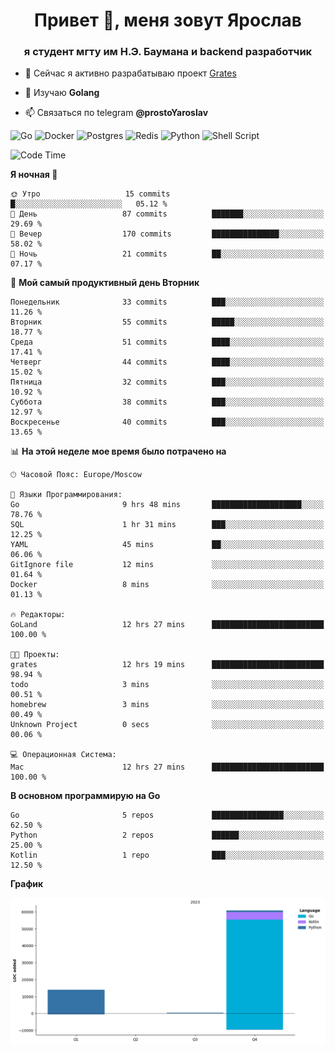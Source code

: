 <h1 align="center">Привет 👋, меня зовут Ярослав</h1>
<h3 align="center">я студент мгту им Н.Э. Баумана и 
backend разработчик</h3>

<!--[![Typing SVG](https://readme-typing-svg.herokuapp.com?color=%2336BCF7&lines=Computer+science+student)](https://git.io/typing-svg)
-->

<!--<p align="left"> <a href="https://github.com/ryo-ma/github-profile-trophy"><img src="https://github-profile-trophy.vercel.app/?username=passwordhash" alt="passwordhash" /></a> </p>-->

- 🔭 Сейчас я активно разрабатываю проект [Grates](https://github.com/passwordhash/grates)

- 🌱 Изучаю **Golang**

- 📫 Связаться по telegram **@prostoYaroslav**

![Go](https://img.shields.io/badge/go-%2300ADD8.svg?style=for-the-badge&logo=go&logoColor=white)
![Docker](https://img.shields.io/badge/docker-%230db7ed.svg?style=for-the-badge&logo=docker&logoColor=white)
![Postgres](https://img.shields.io/badge/postgres-%23316192.svg?style=for-the-badge&logo=postgresql&logoColor=white)
![Redis](https://img.shields.io/badge/redis-%23DD0031.svg?style=for-the-badge&logo=redis&logoColor=white)
![Python](https://img.shields.io/badge/python-3670A0?style=for-the-badge&logo=python&logoColor=ffdd54)
![Shell Script](https://img.shields.io/badge/shell_script-%23121011.svg?style=for-the-badge&logo=gnu-bash&logoColor=white)

<!--START_SECTION:waka-->
![Code Time](http://img.shields.io/badge/Code%20Time-15%20hrs%2013%20mins-blue)

**Я ночная 🦉** 

```text
🌞 Утро                   15 commits          █░░░░░░░░░░░░░░░░░░░░░░░░   05.12 % 
🌆 День                   87 commits          ███████░░░░░░░░░░░░░░░░░░   29.69 % 
🌃 Вечер                  170 commits         ███████████████░░░░░░░░░░   58.02 % 
🌙 Ночь                   21 commits          ██░░░░░░░░░░░░░░░░░░░░░░░   07.17 % 
```
📅 **Мой самый продуктивный день Вторник** 

```text
Понедельник              33 commits          ███░░░░░░░░░░░░░░░░░░░░░░   11.26 % 
Вторник                  55 commits          █████░░░░░░░░░░░░░░░░░░░░   18.77 % 
Среда                    51 commits          ████░░░░░░░░░░░░░░░░░░░░░   17.41 % 
Четверг                  44 commits          ████░░░░░░░░░░░░░░░░░░░░░   15.02 % 
Пятница                  32 commits          ███░░░░░░░░░░░░░░░░░░░░░░   10.92 % 
Суббота                  38 commits          ███░░░░░░░░░░░░░░░░░░░░░░   12.97 % 
Воскресенье              40 commits          ███░░░░░░░░░░░░░░░░░░░░░░   13.65 % 
```


📊 **На этой неделе мое время было потрачено на** 

```text
🕑︎ Часовой Пояс: Europe/Moscow

💬 Языки Программирования: 
Go                       9 hrs 48 mins       ████████████████████░░░░░   78.76 % 
SQL                      1 hr 31 mins        ███░░░░░░░░░░░░░░░░░░░░░░   12.25 % 
YAML                     45 mins             ██░░░░░░░░░░░░░░░░░░░░░░░   06.06 % 
GitIgnore file           12 mins             ░░░░░░░░░░░░░░░░░░░░░░░░░   01.64 % 
Docker                   8 mins              ░░░░░░░░░░░░░░░░░░░░░░░░░   01.13 % 

🔥 Редакторы: 
GoLand                   12 hrs 27 mins      █████████████████████████   100.00 % 

🐱‍💻 Проекты: 
grates                   12 hrs 19 mins      █████████████████████████   98.94 % 
todo                     3 mins              ░░░░░░░░░░░░░░░░░░░░░░░░░   00.51 % 
homebrew                 3 mins              ░░░░░░░░░░░░░░░░░░░░░░░░░   00.49 % 
Unknown Project          0 secs              ░░░░░░░░░░░░░░░░░░░░░░░░░   00.06 % 

💻 Операционная Система: 
Mac                      12 hrs 27 mins      █████████████████████████   100.00 % 
```

**В основном программирую на Go** 

```text
Go                       5 repos             ████████████████░░░░░░░░░   62.50 % 
Python                   2 repos             ██████░░░░░░░░░░░░░░░░░░░   25.00 % 
Kotlin                   1 repo              ███░░░░░░░░░░░░░░░░░░░░░░   12.50 % 
```



**График**

![Lines of Code chart](https://raw.githubusercontent.com/passwordhash/passwordhash/main/assets/bar_graph.png)


<!--END_SECTION:waka-->

<!--
<p><img align="center" src="https://github-readme-stats.vercel.app/api/top-langs?username=passwordhash&show_icons=true&locale=en&layout=compact" alt="passwordhash" /></p>

<p><img align="center" src="https://github-readme-streak-stats.herokuapp.com/?user=passwordhash&" alt="passwordhash" /></p>-->

